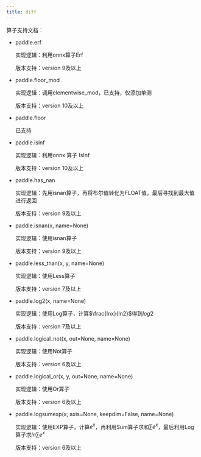 ```yaml
---
title: diff
---
```


算子支持文档：

- paddle.erf

  实现逻辑：利用onnx算子Erf

  版本支持：version 9及以上

- paddle.floor_mod

  实现逻辑：调用elementwise_mod，已支持，仅添加单测

  版本支持：version 10及以上

- paddle.floor

  已支持

- paddle.isinf

  实现逻辑：利用onnx 算子 IsInf

  版本支持：version 10及以上

-  paddle.has_nan

   实现逻辑：先用isnan算子，再将布尔值转化为FLOAT值，最后寻找到最大值进行返回
   
   版本支持：version 9及以上
   
- paddle.isnan(x, name=None)

  实现逻辑：使用isnan算子

  版本支持：version 9及以上

- paddle.less_than(x, y, name=None)

  实现逻辑：使用Less算子

  版本支持：version 7及以上

- paddle.log2(x, name=None)

  实现逻辑：使用Log算子，计算$\frac{lnx}{ln2}$得到$log2$

  版本支持：version 7及以上

- paddle.logical_not(x, out=None, name=None)

  实现逻辑：使用Not算子

  版本支持：version 6及以上

- paddle.logical_or(x, y, out=None, name=None)

  实现逻辑：使用Or算子

  版本支持：version 6及以上

- paddle.logsumexp(x, axis=None, keepdim=False, name=None)

  实现逻辑：使用EXP算子，计算$e^{x}$，再利用Sum算子求和$\sum e^{x}$，最后利用Log算子求$ln\sum e^{x}$

  版本支持：version 6及以上

